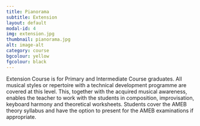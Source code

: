 ```yaml
---
title: Pianorama
subtitle: Extension
layout: default
modal-id: 4
img: extension.jpg
thumbnail: pianorama.jpg
alt: image-alt
category: course
bgcolour: yellow
fgcolour: black
---
```


Extension Course is for Primary and Intermediate Course graduates.  All musical styles or repertoire with a technical development programme are covered at this level.  This, together with the acquired musical awareness, enables the teacher to work with the students in composition, improvisation, keyboard harmony and theoretical worksheets.  Students cover the AMEB theory syllabus and have the option to present for the AMEB examinations if appropriate.

